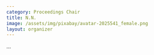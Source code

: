 ```yaml
---
category: Proceedings Chair
title: N.N.
image: /assets/img/pixabay/avatar-2025541_female.png
layout: organizer
---
```


...
